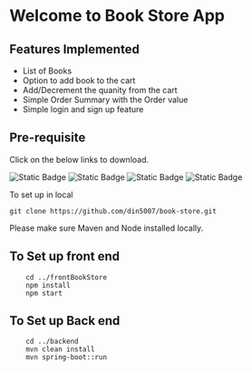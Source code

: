 # Welcome to Book Store App

## Features Implemented
 * List of Books
 * Option to add book to the cart
 * Add/Decrement the quanity from the cart
 * Simple Order Summary with the Order value
 * Simple login and sign up feature

## Pre-requisite
Click on the below links to download.

![Static Badge](https://img.shields.io/badge/JAVA%2017-BLUE?link=https%3A%2F%2Fwww.openlogic.com%2Fopenjdk-downloads%3Ffield_java_parent_version_target_id%3D807%26field_operating_system_target_id%3DAll%26field_architecture_target_id%3DAll%26field_java_package_target_id%3DAll)
![Static Badge](https://img.shields.io/badge/maven-yellow?link=https%3A%2F%2Fdlcdn.apache.org%2Fmaven%2Fmaven-3%2F3.8.8%2Fbinaries%2Fapache-maven-3.8.8-bin.zip)
![Static Badge](https://img.shields.io/badge/node-brown?link=https%3A%2F%2Fnodejs.org%2Fdist%2Fv20.15.1%2Fnode-v20.15.1-x64.msi)
![Static Badge](https://img.shields.io/badge/MySql-blue?link=https%3A%2F%2Fdev.mysql.com%2Fdownloads%2Ffile%2F%3Fid%3D532677)


To set up in local

```shell
git clone https://github.com/din5007/book-store.git
```
Please make sure Maven and Node installed locally.

## To Set up front end
```shell
    cd ../frontBookStore
    npm install
    npm start
```

## To Set up Back end

```shell
    cd ../backend
    mvn clean install
    mvn spring-boot::run
```
